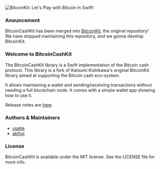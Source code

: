 ![BitcoinKit: Let's Play with Bitcoin in Swift!](https://user-images.githubusercontent.com/23519083/43385824-be9ac974-941c-11e8-835c-39188c4ed7c9.jpg)

### Anouncement
BitcoinCashKit has been merged into [BitcoinKit](https://github.com/yenom/BitcoinKit), the original repository!  
We have stopped maintaining this repository, and we gonna develop BitcoinKit.

### Welcome to BitcoinCashKit

The BitcoinCashKit library is a Swift implementation of the Bitcoin cash protocol. This library is a fork of Katsumi Kishikawa's original BitcoinKit library aimed at supporting the Bitcoin cash eco-system.

It allows maintaining a wallet and sending/receiving transactions without needing a full blockchain node. It comes with a simple wallet app showing how to use it.

Release notes are [here](CHANGELOG.md).

### Authors & Maintainers
 - [usatie](https://github.com/usatie)
 - [akifuji](https://github.com/akifuj)

### License
BitcoinCashKit is available under the MIT license. See the LICENSE file for more info.
